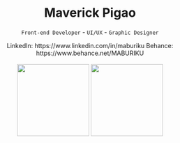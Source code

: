 <h1 align="center"> Maverick Pigao </h1> 
<p align="center" color="green"> <code>Front-end Developer</code> - <code>UI/UX</code> - <code>Graphic Designer</code> <p>

<div align="center">
  <span>LinkedIn: https://www.linkedin.com/in/maburiku</span>
  <span>Behance: https://www.behance.net/MABURIKU</span>
</div>

<br/>
<div align="center">
  <img height="165px" src="https://github-readme-stats.vercel.app/api?username=MABURIKU&show_icons=true&bg_color=75,252525,3F4E5A&title_color=00FF8A&icon_color=00FF8A&text_color=f5f5f5&hide_border=true&rank_icon=percentile"/>
  <img height="165px" src="https://streak-stats.demolab.com?user=MABURIKU&background=75,252525,3F4E5A&currStreakLabel=00FF8A&currStreakNum=f5f5f5&sideNums=f5f5f5&sideLabels=00FF8A&dates=f5f5f5&fire=00FF8A&ring=00FF8A&hide_border=true"/>
</div>
